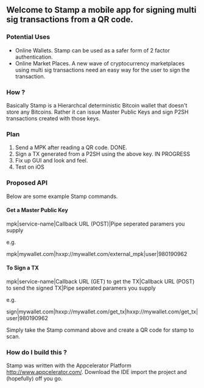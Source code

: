 ## Welcome to Stamp a mobile app for signing multi sig transactions from a QR code.

### Potential Uses

* Online Wallets. Stamp can be used as a safer form of 2 factor authentication.
* Online Market Places. A new wave of cryptocurrency marketplaces using multi sig transactions need an easy way for the user to sign the transaction.

### How ?

Basically Stamp is a Hierarchcal deterministic Bitcoin wallet that doesn't store any Bitcoins. Rather it can issue Master Public Keys and sign P2SH transactions created with those keys.

### Plan

1. Send a MPK after reading a QR code. DONE.
2. Sign a TX generated from a P2SH using the above key. IN PROGRESS
3. Fix up GUI and look and feel.
4. Test on iOS

### Proposed API

Below are some example Stamp commands.

#### Get a Master Public Key

mpk|service-name|Callback URL (POST)|Pipe seperated paramers you supply

e.g.

mpk|mywallet.com|hxxp://mywallet.com/external_mpk|user|980190962

#### To Sign a TX

mpk|service-name|Callback URL (GET) to get the TX|Callback URL (POST) to send the signed TX|Pipe seperated paramers you supply

e.g.

sign|mywallet.com|hxxp://mywallet.com/get_tx|hxxp://mywallet.com/get_tx|user|980190962

Simply take the Stamp command above and create a QR code for stamp to scan.


### How do I build this ?

Stamp was written with the Appcelerator Platform http://www.appcelerator.com/. Download the IDE import the project and (hopefully) off you go.





